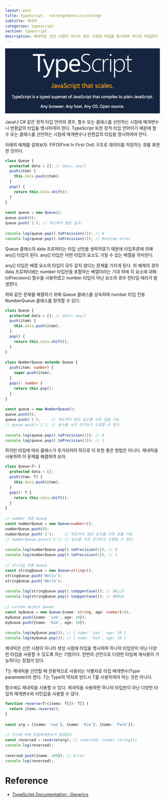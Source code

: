 ```yaml
---
layout: post
title: TypeScript - <strong>Generic</strong>
subtitle: 제네릭
categories: typescript
section: typescript
description: 제네릭은 선언 시점이 아니라 생성 시점에 타입을 명시하여 하나의 타입만이 아닌 다양한 타입을 사용할 수 있도록 하는 기법이다. 한번의 선언으로 다양한 타입에 재사용이 가능하다는 장점이 있다. T는 제네릭을 선언할 때 관용적으로 사용되는 식별자로 타입 매개변수(Type parameter)라 한다. T는 Type의 약자로 반드시 T를 사용하여야 하는 것은 아니다.
---
```


![typescript Logo](/img/typescript-logo.png)

Java나 C# 같은 정적 타입 언어의 경우, 함수 또는 클래스를 선언하는 시점에 매개변수나 반환값의 타입을 명시하여야 한다. TypeScript 또한 정적 타입 언어이기 때문에 함수 또는 클래스를 선언하는 시점에 매개변수나 반환값의 타입을 명시하여야 한다.

아래의 예제를 살펴보자. FIFO(First In First Out) 구조로 데이터를 저장하는 큐를 표현한 것이다.

```typescript
class Queue {
  protected data = []; // data: any[]
  push(item) {
    this.data.push(item);
  }
  pop() {
    return this.data.shift();
  }
}

const queue = new Queue();
queue.push(0);
queue.push('1'); // 의도하지 않은 실수!

console.log(queue.pop().toPrecision(1)); // 0
console.log(queue.pop().toPrecision(1)); // Runtime error
```

Queue 클래스의 data 프로퍼티는 타입 선언을 생략하였기 때문에 타입추론에 의해 any[] 타입이 된다. any[] 타입은 어떤 타입의 요소도 가질 수 있는 배열을 의미한다.

any[] 타입은 배열 요소의 타입이 모두 같지 않다는 문제를 가지게 된다. 위 예제의 경우 data 프로퍼티에는 number 타입만을 포함하는 배열이라는 기대 하에 각 요소에 대해 toPrecision() 함수를 사용하였고 number 타입이 아닌 요소의 경우 런타임 에러가 발생한다.

위와 같은 문제를 해결하기 위해 Queue 클래스를 상속하여 number 타입 전용 NumberQueue 클래스를 정의할 수 있다. 

```typescript
class Queue {
  protected data = []; // data: any[]
  push(item) {
    this.data.push(item);
  }
  pop() {
    return this.data.shift();
  }
}

class NumberQueue extends Queue {
  push(item: number) {
    super.push(item);
  }
  pop(): number {
    return this.pop();
  }
}

const queue = new NumberQueue();
queue.push(0);
queue.push('1');     // 의도하지 않은 실수를 사전 검출 가능
// queue.push(+'1'); // 실수를 사전 인지하고 수정할 수 있다

console.log(queue.pop().toPrecision(1)); // 0
console.log(queue.pop().toPrecision(1)); // 1
```

하지만 타입에 따라 클래스가 추가되어야 하므로 이 또한 좋은 방법은 아니다. 제네릭을 사용하여 이 문제를 해결하여 보자.

```typescript
class Queue<T> {
  protected data = [];
  push(item: T) {
    this.data.push(item);
  }
  pop(): T {
    return this.data.shift();
  }
}

// number 전용 Queue
const numberQueue = new Queue<number>();
numberQueue.push(0);
numberQueue.push('1');     // 의도하지 않은 실수를 사전 검출 가능
// numberQueue.push(+'1'); // 실수를 사전 인지하고 수정할 수 있다

console.log(numberQueue.pop().toPrecision(1)); // 0
console.log(numberQueue.pop().toPrecision(1)); // 1

// string 전용 Queue
const stringQueue = new Queue<string>();
stringQueue.push('Hello');
stringQueue.push('World');

console.log(stringQueue.pop().toUpperCase()); // HELLO
console.log(stringQueue.pop().toUpperCase()); // WORLD

// custom object Queue
const myQueue = new Queue<{name: string, age: number}>();
myQueue.push({name: 'Lee', age: 10});
myQueue.push({name: 'Kim', age: 20});

console.log(myQueue.pop()); // { name: 'Lee', age: 10 }
console.log(myQueue.pop()); // { name: 'Kim', age: 20 }
```

제네릭은 선언 시점이 아니라 생성 시점에 타입을 명시하여 하나의 타입만이 아닌 다양한 타입을 사용할 수 있도록 하는 기법이다. 한번의 선언으로 다양한 타입에 재사용이 가능하다는 장점이 있다.

T는 제네릭을 선언할 때 관용적으로 사용되는 식별자로 타입 매개변수(Type parameter)라 한다. T는 Type의 약자로 반드시 T를 사용하여야 하는 것은 아니다. 

함수에도 제네릭을 사용할 수 있다. 제네릭을 사용하면 하나의 타입만이 아닌 다양한 타입의 매개변수와 리턴값을 사용할 수 있다.

```typescript
function reverse<T>(items: T[]): T[] {
  return items.reverse();
}

const arg = [{name: 'Lee'}, {name: 'Kim'}, {name: 'Park'}];

// 인수에 의해 타입매개변수가 결정된다 
const reversed = reverse(arg); // reversed: {name: string}[] 
console.log(reversed);

reversed.push({name: 100}); // Error
console.log(reversed);
```

# Reference

* [TypeScript Documentation : Generics](https://www.typescriptlang.org/docs/handbook/generics.html)
